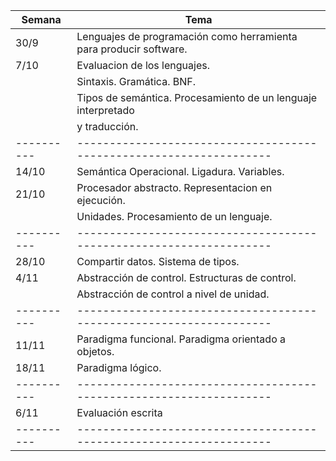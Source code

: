 | Semana   |                           Tema                                    |
|----------|-------------------------------------------------------------------|
|   30/9   | Lenguajes de programación como herramienta para producir software.|
|   7/10   |                     Evaluacion de los lenguajes.                  |
|          |                     Sintaxis. Gramática. BNF.                     |
|          |    Tipos de semántica. Procesamiento de un lenguaje interpretado  |
|          |                      y traducción.                                |
|----------|-------------------------------------------------------------------|
|   14/10  |               Semántica Operacional. Ligadura. Variables.         |
|   21/10  |            Procesador abstracto. Representacion en ejecución.     |
|          |              Unidades. Procesamiento de un lenguaje.              |  
|----------|-------------------------------------------------------------------|
|   28/10  |               Compartir datos. Sistema de tipos.                  |
|    4/11  |             Abstracción de control. Estructuras de control.       |
|          |           Abstracción de control a nivel de unidad.               |
|----------|-------------------------------------------------------------------|
|   11/11  |              Paradigma funcional. Paradigma orientado a objetos.  |
|   18/11  |                       Paradigma lógico.                           |
|----------|-------------------------------------------------------------------|
|    6/11  |                      Evaluación escrita                           |
|----------|-------------------------------------------------------------------|

